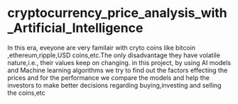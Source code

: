 # cryptocurrency_price_analysis_with_Artificial_Intelligence
In this era, eveyone are very familair with cryto coins like bitcoin ,ethereum,ripple,USD coins,etc.The only disadvantage they have volatile nature,i.e., their values keep on changing.
in this project, by using AI models and Machine learning algorithms we try to find out the factors effecting the prices and for the performance we compare the models and help the investors to make better decisions regarding buying,investing and selling the coins,etc  
